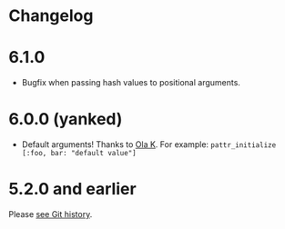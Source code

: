 # Changelog

# 6.1.0

* Bugfix when passing hash values to positional arguments.

# 6.0.0 (yanked)

* Default arguments! Thanks to [Ola K](https://github.com/lesin). For example: `pattr_initialize [:foo, bar: "default value"]`

# 5.2.0 and earlier

Please [see Git history](https://github.com/barsoom/attr_extras/releases).
